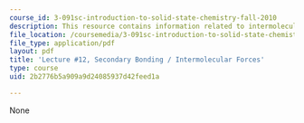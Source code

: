 ```yaml
---
course_id: 3-091sc-introduction-to-solid-state-chemistry-fall-2010
description: This resource contains information related to intermolecular forces.
file_location: /coursemedia/3-091sc-introduction-to-solid-state-chemistry-fall-2010/2b2776b5a909a9d24085937d42feed1a_MIT3_091SCF09_lec12.pdf
file_type: application/pdf
layout: pdf
title: 'Lecture #12, Secondary Bonding / Intermolecular Forces'
type: course
uid: 2b2776b5a909a9d24085937d42feed1a

---
```

None